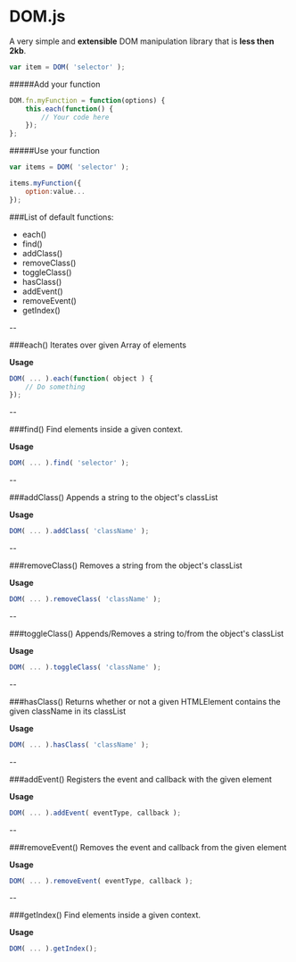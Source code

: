 # DOM.js
A very simple and **extensible** DOM manipulation library that is **less then 2kb**.

```javascript
var item = DOM( 'selector' );
```

#####Add your function
```javascript
DOM.fn.myFunction = function(options) {
	this.each(function() {
		// Your code here
	});
};
```

#####Use your function
```javascript
var items = DOM( 'selector' );

items.myFunction({
    option:value...
});
```

###List of default functions:
- each()
- find()
- addClass()
- removeClass()
- toggleClass()
- hasClass()
- addEvent()
- removeEvent()
- getIndex()


--


###each()
Iterates over given Array of elements

**Usage**
```javascript
DOM( ... ).each(function( object ) {
    // Do something
});
```


--


###find()
Find elements inside a given context.

**Usage**
```javascript
DOM( ... ).find( 'selector' );
```


--


###addClass()
Appends a string to the object's classList

**Usage**
```javascript
DOM( ... ).addClass( 'className' );
```


--


###removeClass()
Removes a string from the object's classList

**Usage**
```javascript
DOM( ... ).removeClass( 'className' );
```


--


###toggleClass()
Appends/Removes a string to/from the object's classList

**Usage**
```javascript
DOM( ... ).toggleClass( 'className' );
```


--


###hasClass()
Returns whether or not a given HTMLElement contains the given className in its classList

**Usage**
```javascript
DOM( ... ).hasClass( 'className' );
```


--


###addEvent()
Registers the event and callback with the given element

**Usage**
```javascript
DOM( ... ).addEvent( eventType, callback );
```


--


###removeEvent()
Removes the event and callback from the given element

**Usage**
```javascript
DOM( ... ).removeEvent( eventType, callback );
```


--


###getIndex()
Find elements inside a given context.

**Usage**
```javascript
DOM( ... ).getIndex();
```
